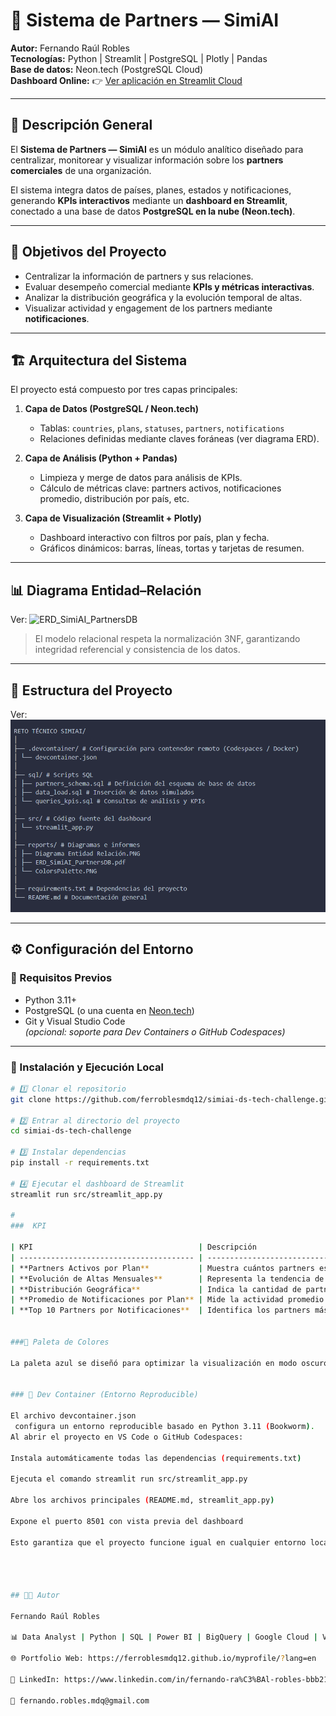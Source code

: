 # 🚀 Sistema de Partners — SimiAI

**Autor:** Fernando Raúl Robles  
**Tecnologías:** Python | Streamlit | PostgreSQL | Plotly | Pandas  
**Base de datos:** Neon.tech (PostgreSQL Cloud)  
**Dashboard Online:** 👉 [Ver aplicación en Streamlit Cloud](https://dashboard-simiai.streamlit.app/)

---

## 🧠 Descripción General

El **Sistema de Partners — SimiAI** es un módulo analítico diseñado para centralizar, monitorear y visualizar información sobre los **partners comerciales** de una organización.

El sistema integra datos de países, planes, estados y notificaciones, generando **KPIs interactivos** mediante un **dashboard en Streamlit**, conectado a una base de datos **PostgreSQL en la nube (Neon.tech)**.

---

## 🧩 Objetivos del Proyecto

- Centralizar la información de partners y sus relaciones.
- Evaluar desempeño comercial mediante **KPIs y métricas interactivas**.
- Analizar la distribución geográfica y la evolución temporal de altas.
- Visualizar actividad y engagement de los partners mediante **notificaciones**.

---

## 🏗️ Arquitectura del Sistema

El proyecto está compuesto por tres capas principales:

1. **Capa de Datos (PostgreSQL / Neon.tech)**
   - Tablas: `countries`, `plans`, `statuses`, `partners`, `notifications`
   - Relaciones definidas mediante claves foráneas (ver diagrama ERD).

2. **Capa de Análisis (Python + Pandas)**
   - Limpieza y merge de datos para análisis de KPIs.
   - Cálculo de métricas clave: partners activos, notificaciones promedio, distribución por país, etc.

3. **Capa de Visualización (Streamlit + Plotly)**
   - Dashboard interactivo con filtros por país, plan y fecha.
   - Gráficos dinámicos: barras, líneas, tortas y tarjetas de resumen.

---

## 📊 Diagrama Entidad–Relación

 Ver: ![ERD_SimiAI_PartnersDB](reports/Diagrama%20Entidad%20Relación.PNG)


> El modelo relacional respeta la normalización 3NF, garantizando integridad referencial y consistencia de los datos.

---

## 📁 Estructura del Proyecto

 Ver: ![Estructura_del_Proyecto](reports/Estructura_del_Proyecto.PNG)



---

## ⚙️ Configuración del Entorno

### 🧩 Requisitos Previos

- Python 3.11+
- PostgreSQL (o una cuenta en [Neon.tech](https://neon.tech))
- Git y Visual Studio Code  
  *(opcional: soporte para Dev Containers o GitHub Codespaces)*

---

### 🚀 Instalación y Ejecución Local

```bash
# 1️⃣ Clonar el repositorio
git clone https://github.com/ferroblesmdq12/simiai-ds-tech-challenge.git

# 2️⃣ Entrar al directorio del proyecto
cd simiai-ds-tech-challenge

# 3️⃣ Instalar dependencias
pip install -r requirements.txt

# 4️⃣ Ejecutar el dashboard de Streamlit
streamlit run src/streamlit_app.py

# 
###  KPI

| KPI                                     | Descripción                                                                |
| --------------------------------------- | -------------------------------------------------------------------------- |
| **Partners Activos por Plan**           | Muestra cuántos partners están activos según el plan comercial contratado. |
| **Evolución de Altas Mensuales**        | Representa la tendencia de altas de nuevos partners por mes.               |
| **Distribución Geográfica**             | Indica la cantidad de partners por país (gráfico horizontal).              |
| **Promedio de Notificaciones por Plan** | Mide la actividad promedio de comunicación por plan.                       |
| **Top 10 Partners por Notificaciones**  | Identifica los partners más activos en el sistema.                         |


###🎨 Paleta de Colores

La paleta azul se diseñó para optimizar la visualización en modo oscuro y mantener coherencia con el estilo del dashboard.


### 🧱 Dev Container (Entorno Reproducible)

El archivo devcontainer.json
 configura un entorno reproducible basado en Python 3.11 (Bookworm).
Al abrir el proyecto en VS Code o GitHub Codespaces:

Instala automáticamente todas las dependencias (requirements.txt)

Ejecuta el comando streamlit run src/streamlit_app.py

Abre los archivos principales (README.md, streamlit_app.py)

Expone el puerto 8501 con vista previa del dashboard

Esto garantiza que el proyecto funcione igual en cualquier entorno local o remoto 🐳




## 👨‍💻 Autor

Fernando Raúl Robles

📊 Data Analyst | Python | SQL | Power BI | BigQuery | Google Cloud | Visualization | KPIs | ETL | AI Automation | n8n | Streamlit | Neon 

🌐 Portfolio Web: https://ferroblesmdq12.github.io/myprofile/?lang=en

💼 LinkedIn: https://www.linkedin.com/in/fernando-ra%C3%BAl-robles-bbb214223/

📧 fernando.robles.mdq@gmail.com